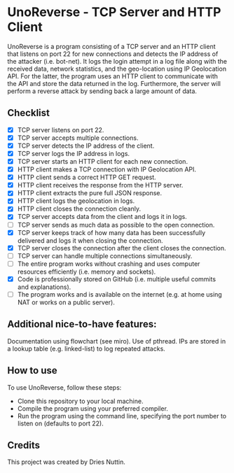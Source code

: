 # UnoReverse - TCP Server and HTTP Client
UnoReverse is a program consisting of a TCP server and an HTTP client that listens on port 22 for new connections and detects the IP address of the attacker (i.e. bot-net). It logs the login attempt in a log file along with the received data, network statistics, and the geo-location using IP Geolocation API. For the latter, the program uses an HTTP client to communicate with the API and store the data returned in the log. Furthermore, the server will perform a reverse attack by sending back a large amount of data.

## Checklist
- [x] TCP server listens on port 22.
- [x] TCP server accepts multiple connections.
- [x] TCP server detects the IP address of the client.
- [x] TCP server logs the IP address in logs.
- [x] TCP server starts an HTTP client for each new connection.
- [x] HTTP client makes a TCP connection with IP Geolocation API.
- [x] HTTP client sends a correct HTTP GET request.
- [x] HTTP client receives the response from the HTTP server.
- [x] HTTP client extracts the pure full JSON response.
- [x] HTTP client logs the geolocation in logs.
- [x] HTTP client closes the connection cleanly.
- [x] TCP server accepts data from the client and logs it in logs.
- [ ] TCP server sends as much data as possible to the open connection.
- [x] TCP server keeps track of how many data has been successfully delivered and logs it when closing the connection.
- [x] TCP server closes the connection after the client closes the connection.
- [ ] TCP server can handle multiple connections simultaneously.
- [ ] The entire program works without crashing and uses computer resources efficiently (i.e. memory and sockets).
- [x] Code is professionally stored on GitHub (i.e. multiple useful commits and explanations).
- [ ] The program works and is available on the internet (e.g. at home using NAT or works on a public server).
 ## Additional nice-to-have features:
Documentation using flowchart (see miro).
Use of pthread.
IPs are stored in a lookup table (e.g. linked-list) to log repeated attacks.
## How to use
To use UnoReverse, follow these steps:
- Clone this repository to your local machine.
- Compile the program using your preferred compiler.
- Run the program using the command line, specifying the port number to listen on (defaults to port 22).

## Credits
This project was created by Dries Nuttin.
